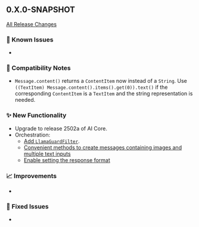 ## 0.X.0-SNAPSHOT

[All Release Changes](https://github.com/SAP/ai-sdk-java/releases/)

### 🚧 Known Issues

-

### 🔧 Compatibility Notes

- `Message.content()` returns a `ContentItem` now instead of a `String`. Use `((TextItem) Message.content().items().get(0)).text()` if the corresponding `ContentItem` is a `TextItem` and the string representation is needed.

### ✨ New Functionality

- Upgrade to release 2502a of AI Core.
- Orchestration:
  - [Add `LlamaGuardFilter`](../guides/ORCHESTRATION_CHAT_COMPLETION.md#chat-completion-filter).
  - [Convenient methods to create messages containing images and multiple text inputs](../guides/ORCHESTRATION_CHAT_COMPLETION.md#add-images-and-multiple-text-inputs-to-a-message)
  - [Enable setting the response format](../guides/ORCHESTRATION_CHAT_COMPLETION.md#set-a-response-format)

### 📈 Improvements

-

### 🐛 Fixed Issues

- 
